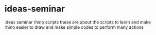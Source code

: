 # ideas-seminar
ideas seminar rhino scripts
these are about the scripts to learn and make rhino easier to draw and make simple codes to perform many actions
